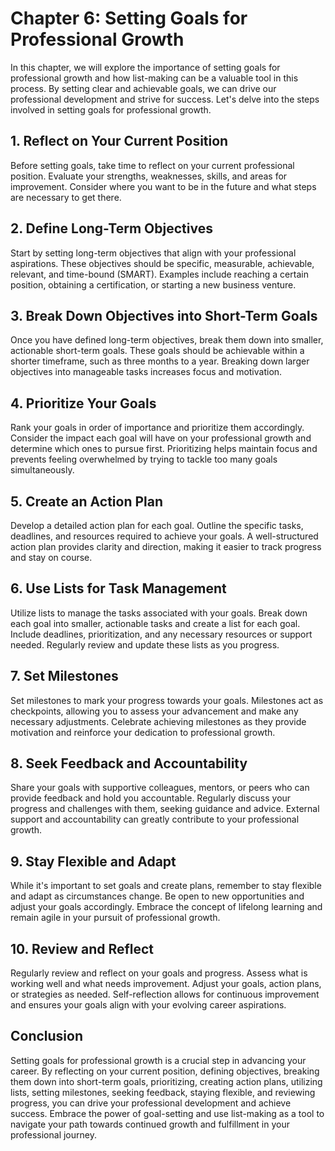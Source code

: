 Chapter 6: Setting Goals for Professional Growth
================================================

In this chapter, we will explore the importance of setting goals for professional growth and how list-making can be a valuable tool in this process. By setting clear and achievable goals, we can drive our professional development and strive for success. Let's delve into the steps involved in setting goals for professional growth.

**1. Reflect on Your Current Position**
---------------------------------------

Before setting goals, take time to reflect on your current professional position. Evaluate your strengths, weaknesses, skills, and areas for improvement. Consider where you want to be in the future and what steps are necessary to get there.

**2. Define Long-Term Objectives**
----------------------------------

Start by setting long-term objectives that align with your professional aspirations. These objectives should be specific, measurable, achievable, relevant, and time-bound (SMART). Examples include reaching a certain position, obtaining a certification, or starting a new business venture.

**3. Break Down Objectives into Short-Term Goals**
--------------------------------------------------

Once you have defined long-term objectives, break them down into smaller, actionable short-term goals. These goals should be achievable within a shorter timeframe, such as three months to a year. Breaking down larger objectives into manageable tasks increases focus and motivation.

**4. Prioritize Your Goals**
----------------------------

Rank your goals in order of importance and prioritize them accordingly. Consider the impact each goal will have on your professional growth and determine which ones to pursue first. Prioritizing helps maintain focus and prevents feeling overwhelmed by trying to tackle too many goals simultaneously.

**5. Create an Action Plan**
----------------------------

Develop a detailed action plan for each goal. Outline the specific tasks, deadlines, and resources required to achieve your goals. A well-structured action plan provides clarity and direction, making it easier to track progress and stay on course.

**6. Use Lists for Task Management**
------------------------------------

Utilize lists to manage the tasks associated with your goals. Break down each goal into smaller, actionable tasks and create a list for each goal. Include deadlines, prioritization, and any necessary resources or support needed. Regularly review and update these lists as you progress.

**7. Set Milestones**
---------------------

Set milestones to mark your progress towards your goals. Milestones act as checkpoints, allowing you to assess your advancement and make any necessary adjustments. Celebrate achieving milestones as they provide motivation and reinforce your dedication to professional growth.

**8. Seek Feedback and Accountability**
---------------------------------------

Share your goals with supportive colleagues, mentors, or peers who can provide feedback and hold you accountable. Regularly discuss your progress and challenges with them, seeking guidance and advice. External support and accountability can greatly contribute to your professional growth.

**9. Stay Flexible and Adapt**
------------------------------

While it's important to set goals and create plans, remember to stay flexible and adapt as circumstances change. Be open to new opportunities and adjust your goals accordingly. Embrace the concept of lifelong learning and remain agile in your pursuit of professional growth.

**10. Review and Reflect**
--------------------------

Regularly review and reflect on your goals and progress. Assess what is working well and what needs improvement. Adjust your goals, action plans, or strategies as needed. Self-reflection allows for continuous improvement and ensures your goals align with your evolving career aspirations.

**Conclusion**
--------------

Setting goals for professional growth is a crucial step in advancing your career. By reflecting on your current position, defining objectives, breaking them down into short-term goals, prioritizing, creating action plans, utilizing lists, setting milestones, seeking feedback, staying flexible, and reviewing progress, you can drive your professional development and achieve success. Embrace the power of goal-setting and use list-making as a tool to navigate your path towards continued growth and fulfillment in your professional journey.
